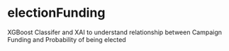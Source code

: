 # electionFunding
XGBoost Classifer and XAI to understand relationship between Campaign Funding and Probability of being elected
